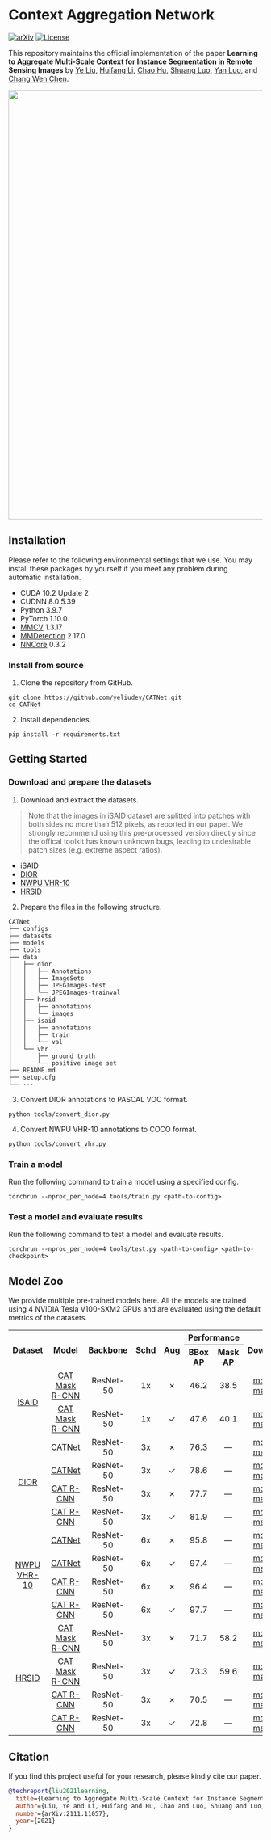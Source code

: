 # Context Aggregation Network

[![arXiv](https://badgen.net/badge/arXiv/2111.11057/red?cache=300)](https://arxiv.org/abs/2111.11057)
[![License](https://badgen.net/github/license/yeliudev/CATNet?label=License&color=cyan&cache=300)](https://github.com/yeliudev/CATNet/blob/main/LICENSE)

This repository maintains the official implementation of the paper **Learning to Aggregate Multi-Scale Context for Instance Segmentation in Remote Sensing Images** by [Ye Liu](https://yeliu.me/), [Huifang Li](http://faculty.whu.edu.cn/show.jsp?n=Huifang%20Li), [Chao Hu](https://orcid.org/0000-0001-6183-9051), [Shuang Luo](https://www.researchgate.net/profile/shuang-luo-6), [Yan Luo](https://orcid.org/0000-0002-9533-6070), and [Chang Wen Chen](https://www4.comp.polyu.edu.hk/~chencw/).

<p align="center"><img width="850" src="https://raw.githubusercontent.com/yeliudev/CATNet/main/.github/model.svg"></p>

## Installation

Please refer to the following environmental settings that we use. You may install these packages by yourself if you meet any problem during automatic installation.

- CUDA 10.2 Update 2
- CUDNN 8.0.5.39
- Python 3.9.7
- PyTorch 1.10.0
- [MMCV](https://github.com/open-mmlab/MMCV) 1.3.17
- [MMDetection](https://github.com/open-mmlab/mmdetection) 2.17.0
- [NNCore](https://github.com/yeliudev/nncore) 0.3.2

### Install from source

1. Clone the repository from GitHub.

```
git clone https://github.com/yeliudev/CATNet.git
cd CATNet
```

2. Install dependencies.

```
pip install -r requirements.txt
```

## Getting Started

### Download and prepare the datasets

1. Download and extract the datasets.

> Note that the images in iSAID dataset are splitted into patches with both sides no more than 512 pixels, as reported in our paper. We strongly recommend using this pre-processed version directly since the offical toolkit has known unknown bugs, leading to undesirable patch sizes (e.g. extreme aspect ratios).

- [iSAID](https://connectpolyu-my.sharepoint.com/:u:/g/personal/21039533r_connect_polyu_hk/EXOi4UhzDI1KucvBQccQ2FgBOG__n3UpUvpAJDDhIhZ_rg?e=BxzYgy)
- [DIOR](https://drive.google.com/drive/folders/1UdlgHk49iu6WpcJ5467iT-UqNPpx__CC)
- [NWPU VHR-10](https://1drv.ms/u/s!AmgKYzARBl5cczaUNysmiFRH4eE)
- [HRSID](https://drive.google.com/file/d/1xgXi8KC3MDWuu7Yp4n2J-LOPYLRszHAc)

2. Prepare the files in the following structure.

```
CATNet
├── configs
├── datasets
├── models
├── tools
├── data
│   ├── dior
│   │   ├── Annotations
│   │   ├── ImageSets
│   │   ├── JPEGImages-test
│   │   └── JPEGImages-trainval
│   ├── hrsid
│   │   ├── annotations
│   │   └── images
│   ├── isaid
│   │   ├── annotations
│   │   ├── train
│   │   └── val
│   └── vhr
│       ├── ground truth
│       └── positive image set
├── README.md
├── setup.cfg
└── ···
```

3. Convert DIOR annotations to PASCAL VOC format.

```
python tools/convert_dior.py
```

4. Convert NWPU VHR-10 annotations to COCO format.

```
python tools/convert_vhr.py
```

### Train a model

Run the following command to train a model using a specified config.

```
torchrun --nproc_per_node=4 tools/train.py <path-to-config>
```

### Test a model and evaluate results

Run the following command to test a model and evaluate results.

```
torchrun --nproc_per_node=4 tools/test.py <path-to-config> <path-to-checkpoint>
```

## Model Zoo

We provide multiple pre-trained models here. All the models are trained using 4 NVIDIA Tesla V100-SXM2 GPUs and are evaluated using the default metrics of the datasets.

<table>
  <tr>
    <th rowspan="2">Dataset</th>
    <th rowspan="2">Model</th>
    <th rowspan="2">Backbone</th>
    <th rowspan="2">Schd</th>
    <th rowspan="2">Aug</th>
    <th colspan="2">Performance</th>
    <th rowspan="2">Download</th>
  </tr>
  <tr>
    <th>BBox AP</th>
    <th>Mask AP</th>
  </tr>
  <tr>
    <td align="center" rowspan="2">
      <a href="https://arxiv.org/abs/1905.12886">iSAID</a>
    </td>
    <td align="center">
      <a href="https://github.com/yeliudev/CATNet/blob/main/configs/isaid/cat_mask_rcnn_r50_1x_isaid.py">CAT Mask R-CNN</a>
    </td>
    <td align="center">ResNet-50</td>
    <td align="center">1x</td>
    <td align="center">&cross;</td>
    <td align="center">46.2</td>
    <td align="center">38.5</td>
    <td align="center">
      <a href="https://dl.catcatdev.com/catnet/cat_mask_rcnn_r50_1x_isaid-571255e9.pth">model</a> |
      <a href="https://dl.catcatdev.com/catnet/cat_mask_rcnn_r50_1x_isaid.json">metrics</a>
    </td>
  </tr>
  <tr>
    <td align="center">
      <a href="https://github.com/yeliudev/CATNet/blob/main/configs/isaid/cat_mask_rcnn_r50_aug_1x_isaid.py">CAT Mask R-CNN</a>
    </td>
    <td align="center">ResNet-50</td>
    <td align="center">1x</td>
    <td align="center">&check;</td>
    <td align="center">47.6</td>
    <td align="center">40.1</td>
    <td align="center">
      <a href="https://dl.catcatdev.com/catnet/cat_mask_rcnn_r50_aug_1x_isaid-e1fb2a8a.pth">model</a> |
      <a href="https://dl.catcatdev.com/catnet/cat_mask_rcnn_r50_aug_1x_isaid.json">metrics</a>
    </td>
  </tr>
  <tr>
    <td align="center" rowspan="4">
      <a href="https://arxiv.org/abs/1909.00133">DIOR</a>
    </td>
    <td align="center">
      <a href="https://github.com/yeliudev/CATNet/blob/main/configs/dior/catnet_r50_3x_dior.py">CATNet</a>
    </td>
    <td align="center">ResNet-50</td>
    <td align="center">3x</td>
    <td align="center">&cross;</td>
    <td align="center">76.3</td>
    <td align="center">—</td>
    <td align="center">
      <a href="https://dl.catcatdev.com/catnet/catnet_r50_3x_dior-ae22577c.pth">model</a> |
      <a href="https://dl.catcatdev.com/catnet/catnet_r50_3x_dior.json">metrics</a>
    </td>
  </tr>
  <tr>
    <td align="center">
      <a href="https://github.com/yeliudev/CATNet/blob/main/configs/dior/catnet_r50_aug_3x_dior.py">CATNet</a>
    </td>
    <td align="center">ResNet-50</td>
    <td align="center">3x</td>
    <td align="center">&check;</td>
    <td align="center">78.6</td>
    <td align="center">—</td>
    <td align="center">
      <a href="https://dl.catcatdev.com/catnet/catnet_r50_aug_3x_dior-7f48c486.pth">model</a> |
      <a href="https://dl.catcatdev.com/catnet/catnet_r50_aug_3x_dior.json">metrics</a>
    </td>
  </tr>
  <tr>
    <td align="center">
      <a href="https://github.com/yeliudev/CATNet/blob/main/configs/dior/cat_rcnn_r50_3x_dior.py">CAT R-CNN</a>
    </td>
    <td align="center">ResNet-50</td>
    <td align="center">3x</td>
    <td align="center">&cross;</td>
    <td align="center">77.7</td>
    <td align="center">—</td>
    <td align="center">
      <a href="https://dl.catcatdev.com/catnet/cat_rcnn_r50_3x_dior-a6c58f5f.pth">model</a> |
      <a href="https://dl.catcatdev.com/catnet/cat_rcnn_r50_3x_dior.json">metrics</a>
    </td>
  </tr>
  <tr>
    <td align="center">
      <a href="https://github.com/yeliudev/CATNet/blob/main/configs/dior/cat_rcnn_r50_aug_3x_dior.py">CAT R-CNN</a>
    </td>
    <td align="center">ResNet-50</td>
    <td align="center">3x</td>
    <td align="center">&check;</td>
    <td align="center">81.9</td>
    <td align="center">—</td>
    <td align="center">
      <a href="https://dl.catcatdev.com/catnet/cat_rcnn_r50_aug_3x_dior-c46a7bf9.pth">model</a> |
      <a href="https://dl.catcatdev.com/catnet/cat_rcnn_r50_aug_3x_dior.json">metrics</a>
    </td>
  </tr>
  <tr>
    <td align="center" rowspan="4">
      <a href="https://doi.org/10.1016/j.isprsjprs.2014.10.002">NWPU<br>VHR-10</a>
    </td>
    <td align="center">
      <a href="https://github.com/yeliudev/CATNet/blob/main/configs/vhr/catnet_r50_6x_vhr.py">CATNet</a>
    </td>
    <td align="center">ResNet-50</td>
    <td align="center">6x</td>
    <td align="center">&cross;</td>
    <td align="center">95.8</td>
    <td align="center">—</td>
    <td align="center">
      <a href="https://dl.catcatdev.com/catnet/catnet_r50_6x_vhr-0be22cfa.pth">model</a> |
      <a href="https://dl.catcatdev.com/catnet/catnet_r50_6x_vhr.json">metrics</a>
    </td>
  </tr>
  <tr>
    <td align="center">
      <a href="https://github.com/yeliudev/CATNet/blob/main/configs/vhr/catnet_r50_aug_6x_vhr.py">CATNet</a>
    </td>
    <td align="center">ResNet-50</td>
    <td align="center">6x</td>
    <td align="center">&check;</td>
    <td align="center">97.4</td>
    <td align="center">—</td>
    <td align="center">
      <a href="https://dl.catcatdev.com/catnet/catnet_r50_aug_6x_vhr-e2a969c8.pth">model</a> |
      <a href="https://dl.catcatdev.com/catnet/catnet_r50_aug_6x_vhr.json">metrics</a>
    </td>
  </tr>
  <tr>
    <td align="center">
      <a href="https://github.com/yeliudev/CATNet/blob/main/configs/vhr/cat_rcnn_r50_6x_vhr.py">CAT R-CNN</a>
    </td>
    <td align="center">ResNet-50</td>
    <td align="center">6x</td>
    <td align="center">&cross;</td>
    <td align="center">96.4</td>
    <td align="center">—</td>
    <td align="center">
      <a href="https://dl.catcatdev.com/catnet/cat_rcnn_r50_6x_vhr-a1af678e.pth">model</a> |
      <a href="https://dl.catcatdev.com/catnet/cat_rcnn_r50_6x_vhr.json">metrics</a>
    </td>
  </tr>
  <tr>
    <td align="center">
      <a href="https://github.com/yeliudev/CATNet/blob/main/configs/vhr/cat_rcnn_r50_aug_6x_vhr.py">CAT R-CNN</a>
    </td>
    <td align="center">ResNet-50</td>
    <td align="center">6x</td>
    <td align="center">&check;</td>
    <td align="center">97.7</td>
    <td align="center">—</td>
    <td align="center">
      <a href="https://dl.catcatdev.com/catnet/cat_rcnn_r50_aug_6x_vhr-8bb41746.pth">model</a> |
      <a href="https://dl.catcatdev.com/catnet/cat_rcnn_r50_aug_6x_vhr.json">metrics</a>
    </td>
  </tr>
  <tr>
    <td align="center" rowspan="4">
      <a href="https://doi.org/10.1109/access.2020.3005861">HRSID</a>
    </td>
    <td align="center">
      <a href="https://github.com/yeliudev/CATNet/blob/main/configs/hrsid/cat_mask_rcnn_r50_3x_hrsid.py">CAT Mask R-CNN</a>
    </td>
    <td align="center">ResNet-50</td>
    <td align="center">3x</td>
    <td align="center">&cross;</td>
    <td align="center">71.7</td>
    <td align="center">58.2</td>
    <td align="center">
      <a href="https://dl.catcatdev.com/catnet/cat_mask_rcnn_r50_3x_hrsid-42c4e091.pth">model</a> |
      <a href="https://dl.catcatdev.com/catnet/cat_mask_rcnn_r50_3x_hrsid.json">metrics</a>
    </td>
  </tr>
  <tr>
    <td align="center">
      <a href="https://github.com/yeliudev/CATNet/blob/main/configs/hrsid/cat_mask_rcnn_r50_aug_3x_hrsid.py">CAT Mask R-CNN</a>
    </td>
    <td align="center">ResNet-50</td>
    <td align="center">3x</td>
    <td align="center">&check;</td>
    <td align="center">73.3</td>
    <td align="center">59.6</td>
    <td align="center">
      <a href="https://dl.catcatdev.com/catnet/cat_mask_rcnn_r50_aug_3x_hrsid-b43e2648.pth">model</a> |
      <a href="https://dl.catcatdev.com/catnet/cat_mask_rcnn_r50_aug_3x_hrsid.json">metrics</a>
    </td>
  </tr>
  <tr>
    <td align="center">
      <a href="https://github.com/yeliudev/CATNet/blob/main/configs/hrsid/cat_rcnn_r50_3x_hrsid.py">CAT R-CNN</a>
    </td>
    <td align="center">ResNet-50</td>
    <td align="center">3x</td>
    <td align="center">&cross;</td>
    <td align="center">70.5</td>
    <td align="center">—</td>
    <td align="center">
      <a href="https://dl.catcatdev.com/catnet/cat_rcnn_r50_3x_hrsid-19886a3d.pth">model</a> |
      <a href="https://dl.catcatdev.com/catnet/cat_rcnn_r50_3x_hrsid.json">metrics</a>
    </td>
  </tr>
  <tr>
    <td align="center">
      <a href="https://github.com/yeliudev/CATNet/blob/main/configs/hrsid/cat_rcnn_r50_aug_3x_hrsid.py">CAT R-CNN</a>
    </td>
    <td align="center">ResNet-50</td>
    <td align="center">3x</td>
    <td align="center">&check;</td>
    <td align="center">72.8</td>
    <td align="center">—</td>
    <td align="center">
      <a href="https://dl.catcatdev.com/catnet/cat_rcnn_r50_aug_3x_hrsid-14a65873.pth">model</a> |
      <a href="https://dl.catcatdev.com/catnet/cat_rcnn_r50_aug_3x_hrsid.json">metrics</a>
    </td>
  </tr>
</table>

## Citation

If you find this project useful for your research, please kindly cite our paper.

```bibtex
@techreport{liu2021learning,
  title={Learning to Aggregate Multi-Scale Context for Instance Segmentation in Remote Sensing Images},
  author={Liu, Ye and Li, Huifang and Hu, Chao and Luo, Shuang and Luo, Yan and Chen, Chang Wen},
  number={arXiv:2111.11057},
  year={2021}
}
```
